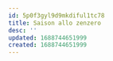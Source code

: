 ```yaml
---
id: 5p0f3gyl9d9mkdiful1tc78
title: Saison allo zenzero
desc: ''
updated: 1688744651999
created: 1688744651999
---
```




